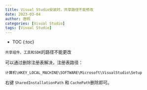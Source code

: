 ```yaml
---
title: Visual Studio安装时，共享路径不能修改
date: 2023-03-04
author: 唐明
categories: [Visual Studio]
tags: [Visual Studio]
---
```

* TOC
{:toc}

`共享组件、工具和SDK`的路径不能更改

可以通过删除注册表解决，注册表路径：
```
计算机\HKEY_LOCAL_MACHINE\SOFTWARE\Microsoft\VisualStudio\Setup
```
右键 `SharedInstallationPath` 和 `CachePath`删除即可。